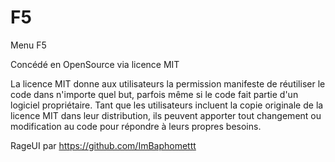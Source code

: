 # F5
Menu F5 

Concédé en OpenSource via licence MIT

La licence MIT donne aux utilisateurs la permission manifeste de réutiliser le code dans n'importe quel but, parfois même si le code fait partie d'un logiciel propriétaire. Tant que les utilisateurs incluent la copie originale de la licence MIT dans leur distribution, ils peuvent apporter tout changement ou modification au code pour répondre à leurs propres besoins.

RageUI par https://github.com/ImBaphomettt
